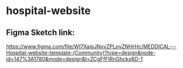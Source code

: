 # hospital-website
## Figma Sketch link:
https://www.figma.com/file/WI7XaipJNxvZPLpyZNHrHc/MEDDICAL---Hospital-website-template-(Community)?type=design&node-id=147%3A1780&mode=design&t=ZCgFfFIRnGhckx6D-1
